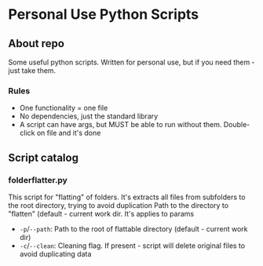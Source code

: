 # Personal Use Python Scripts
## About repo
Some useful python scripts. Written for personal use, but if you need them - just take them.
### Rules
- One functionality = one file
- No dependencies, just the standard library
- A script can have args, but MUST be able to run without them. Double-click on file and it's done
## Script catalog
### folderflatter.py
This script for "flatting" of folders. It's extracts all files from subfolders to the root directory, trying to avoid duplication
Path to the directory to "flatten" (default - current work dir.
It's applies to params
- `-p`/`--path`: Path to the root of flattable directory (default - current work dir)
- `-c`/`--clean`: Cleaning flag. If present - script will delete original files to avoid duplicating data 
